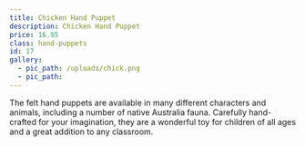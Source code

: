 ```yaml
---
title: Chicken Hand Puppet
description: Chicken Hand Puppet
price: 16.95
class: hand-puppets
id: 17
gallery:
  - pic_path: /uploads/chick.png
  - pic_path:
---
```



The felt hand puppets are available in many different characters and animals, including a number of native Australia fauna. Carefully hand-crafted for your imagination, they are a wonderful toy for children of all ages and a great addition to any classroom.
